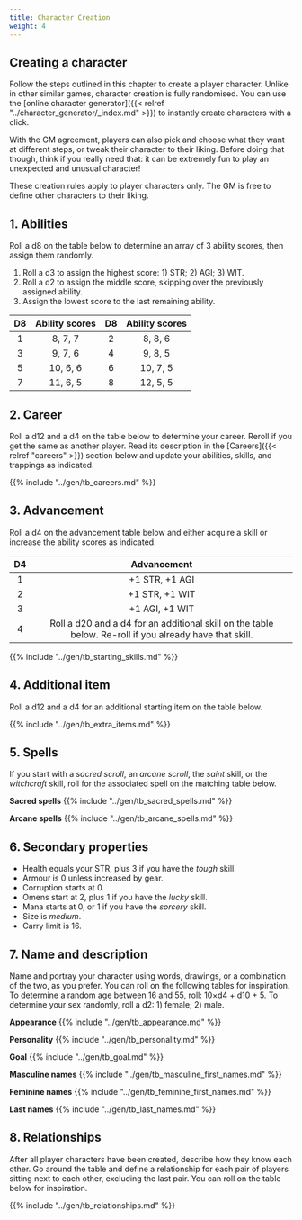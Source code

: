 ```yaml
---
title: Character Creation
weight: 4
---
```


## Creating a character
Follow the steps outlined in this chapter to create a player character.
Unlike in other similar games, character creation is fully randomised.
You can use the [online character generator]({{< relref "../character_generator/_index.md" >}}) to instantly create characters with a click.

With the GM agreement, players can also pick and choose what they want at different steps, or tweak their character to their liking.
Before doing that though, think if you really need that: it can be extremely fun to play an unexpected and unusual character!

These creation rules apply to player characters only.
The GM is free to define other characters to their liking.


## 1. Abilities
Roll a d8 on the table below to determine an array of 3 ability scores, then assign them randomly.
1. Roll a d3 to assign the highest score: 1) STR; 2) AGI; 3) WIT.
1. Roll a d2 to assign the middle score, skipping over the previously assigned ability.
1. Assign the lowest score to the last remaining ability.

|  D8   | Ability scores |  D8   | Ability scores |
| :---: | :------------: | :---: | :------------: |
|   1   |    8, 7, 7     |   2   |    8, 8, 6     |
|   3   |    9, 7, 6     |   4   |    9, 8, 5     |
|   5   |    10, 6, 6    |   6   |    10, 7, 5    |
|   7   |    11, 6, 5    |   8   |    12, 5, 5    |

## 2. Career
Roll a d12 and a d4 on the table below to determine your career.
Reroll if you get the same as another player.
Read its description in the [Careers]({{< relref "careers" >}}) section below and update your abilities, skills, and trappings as indicated.

{{% include "../gen/tb_careers.md" %}}

## 3. Advancement
Roll a d4 on the advancement table below and either acquire a skill or increase the ability scores as indicated.

|  D4   |                                               Advancement                                               |
| :---: | :-----------------------------------------------------------------------------------------------------: |
|   1   |                                             +1 STR, +1 AGI                                              |
|   2   |                                             +1 STR, +1 WIT                                              |
|   3   |                                             +1 AGI, +1 WIT                                              |
|   4   | Roll a d20 and a d4 for an additional skill on the table below. Re-roll if you already have that skill. |

{{% include "../gen/tb_starting_skills.md" %}}

## 4. Additional item
Roll a d12 and a d4 for an additional starting item on the table below.

{{% include "../gen/tb_extra_items.md" %}}

## 5. Spells
If you start with a *sacred scroll*, an *arcane scroll*, the *saint* skill, or the *witchcraft* skill, roll for the associated spell on the matching table below.

**Sacred spells**
{{% include "../gen/tb_sacred_spells.md" %}}

**Arcane spells**
{{% include "../gen/tb_arcane_spells.md" %}}

## 6. Secondary properties
* Health equals your STR, plus 3 if you have the *tough* skill.
* Armour is 0 unless increased by gear.
* Corruption starts at 0.
* Omens start at 2, plus 1 if you have the *lucky* skill.
* Mana starts at 0, or 1 if you have the *sorcery* skill.
* Size is *medium*.
* Carry limit is 16.

## 7. Name and description
Name and portray your character using words, drawings, or a combination of the two, as you prefer.
You can roll on the following tables for inspiration.
To determine a random age between 16 and 55, roll: 10×d4 + d10 + 5.
To determine your sex randomly, roll a d2: 1) female; 2) male.

**Appearance**
{{% include "../gen/tb_appearance.md" %}}

**Personality**
{{% include "../gen/tb_personality.md" %}}

**Goal**
{{% include "../gen/tb_goal.md" %}}

**Masculine names**
{{% include "../gen/tb_masculine_first_names.md" %}}

**Feminine names**
{{% include "../gen/tb_feminine_first_names.md" %}}

**Last names**
{{% include "../gen/tb_last_names.md" %}}


## 8. Relationships
After all player characters have been created, describe how they know each other.
Go around the table and define a relationship for each pair of players sitting next to each other, excluding the last pair.
You can roll on the table below for inspiration.

{{% include "../gen/tb_relationships.md" %}}
